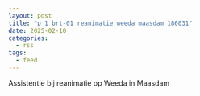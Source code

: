 ```yaml
---
layout: post
title: "p 1 brt-01 reanimatie weeda maasdam 186031"
date: 2025-02-10
categories: 
  - rss
tags: 
  - feed
---
```


Assistentie bij reanimatie op Weeda in Maasdam
